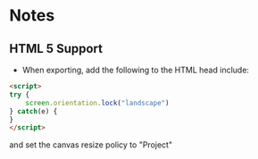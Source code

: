 # Notes

## HTML 5 Support

* When exporting, add the following to the HTML head include:

```html
<script>
try {
    screen.orientation.lock("landscape")
} catch(e) {
}
</script>
```

and set the canvas resize policy to "Project"
